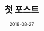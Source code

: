 ---
layout: post
title: "첫 포스트"
date: 2018-08-27
excerpt: "테스트~!"
project: true
tag:
- blog
comments: true
---
